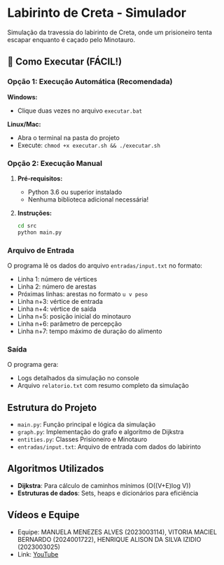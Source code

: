 # Labirinto de Creta - Simulador

Simulação da travessia do labirinto de Creta, onde um prisioneiro tenta escapar enquanto é caçado pelo Minotauro.

## 🚀 Como Executar (FÁCIL!)

### Opção 1: Execução Automática (Recomendada)
**Windows:**
- Clique duas vezes no arquivo `executar.bat`

**Linux/Mac:**
- Abra o terminal na pasta do projeto
- Execute: `chmod +x executar.sh && ./executar.sh`

### Opção 2: Execução Manual
1. **Pré-requisitos:**
   - Python 3.6 ou superior instalado
   - Nenhuma biblioteca adicional necessária!

2. **Instruções:**
   ```bash
   cd src
   python main.py
   ```

### Arquivo de Entrada
O programa lê os dados do arquivo `entradas/input.txt` no formato:
- Linha 1: número de vértices
- Linha 2: número de arestas  
- Próximas linhas: arestas no formato `u v peso`
- Linha n+3: vértice de entrada
- Linha n+4: vértice de saída
- Linha n+5: posição inicial do minotauro
- Linha n+6: parâmetro de percepção
- Linha n+7: tempo máximo de duração do alimento

### Saída
O programa gera:
- Logs detalhados da simulação no console
- Arquivo `relatorio.txt` com resumo completo da simulação

## Estrutura do Projeto
- `main.py`: Função principal e lógica da simulação
- `graph.py`: Implementação do grafo e algoritmo de Dijkstra
- `entities.py`: Classes Prisioneiro e Minotauro
- `entradas/input.txt`: Arquivo de entrada com dados do labirinto

## Algoritmos Utilizados
- **Dijkstra**: Para cálculo de caminhos mínimos (O((V+E)log V))
- **Estruturas de dados**: Sets, heaps e dicionários para eficiência
## Vídeos e Equipe

- Equipe: MANUELA MENEZES ALVES (2023003114), VITORIA MACIEL BERNARDO (2024001722), HENRIQUE ALISON DA SILVA IZIDIO (2023003025)
- Link: [YouTube]("https://youtu.be/piPG8zLnbb8?si=IjXdvo0AajX9DFWp")
